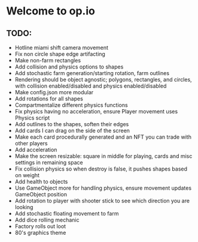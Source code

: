 # Welcome to op.io

## TODO:

* Hotline miami shift camera movement
* Fix non circle shape edge artifacting
* Make non-farm rectangles
* Add collision and physics options to shapes
* Add stochastic farm generation/starting rotation, farm outlines
* Rendering should be object agnostic; polygons, rectangles, and circles, with collision enabled/disabled and physics enabled/disabled
* Make config.json more modular
* Add rotations for all shapes
* Compartmentalize different physics functions
* Fix physics having no acceleration, ensure Player movement uses Physics script
* Add outlines to the shapes, soften their edges
* Add cards I can drag on the side of the screen
* Make each card procedurally generated and an NFT you can trade with other players
* Add acceleration
* Make the screen resizable: square in middle for playing, cards and misc settings in remaining space
* Fix collision physics so when destroy is false, it pushes shapes based on weight
* Add health to objects
* Use GameObject more for handling physics, ensure movement updates GameObject position
* Add rotation to player with shooter stick to see which direction you are looking
* Add stochastic floating movement to farm
* Add dice rolling mechanic
* Factory rolls out loot
* 80's graphics theme